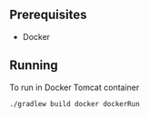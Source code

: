 ## Prerequisites

* Docker

## Running

To run in Docker Tomcat container

`./gradlew build docker dockerRun`